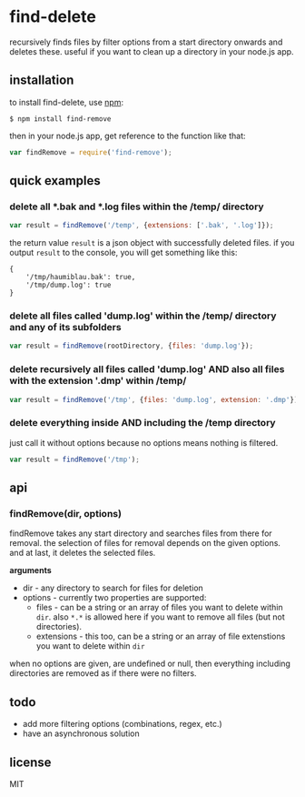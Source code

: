 # find-delete

recursively finds files by filter options from a start directory onwards and deletes these. useful if you want to clean up a directory in your node.js app.

## installation
    
to install find-delete, use [npm](http://github.com/isaacs/npm):

    $ npm install find-remove
    
then in your node.js app, get reference to the function like that:
    
```javascript
var findRemove = require('find-remove');
```

## quick examples

### delete all *.bak and *.log files within the /temp/ directory

```javascript
var result = findRemove('/temp', {extensions: ['.bak', '.log']});
```

the return value `result` is a json object with successfully deleted files. if you output `result` to the console, you will get something like this:

```
{
    '/tmp/haumiblau.bak': true,
    '/tmp/dump.log': true 
}
```

### delete all files called 'dump.log' within the /temp/ directory and any of its subfolders

```javascript
var result = findRemove(rootDirectory, {files: 'dump.log'});
```

### delete recursively all files called 'dump.log' AND also all files with the extension '.dmp'  within /temp/

```javascript
var result = findRemove('/tmp', {files: 'dump.log', extension: '.dmp'});
```

### delete everything inside AND including the /temp directory

just call it without options because no options means nothing is filtered.


```javascript
var result = findRemove('/tmp');
```

## api

### findRemove(dir, options)

findRemove takes any start directory and searches files from there for removal. the selection of files for removal depends on the given options. and at last, it deletes the selected files.
 
__arguments__

* dir - any directory to search for files for deletion
* options - currently two properties are supported:
    * files - can be a string or an array of files you want to delete within `dir`. also `*.*` is allowed here if you want to remove all files (but not directories).
    * extensions - this too, can be a string or an array of file extenstions you want to delete within `dir`

when no options are given, are undefined or null, then everything including directories are removed as if there were no filters.

## todo

* add more filtering options (combinations, regex,  etc.)
* have an asynchronous solution

## license

MIT
